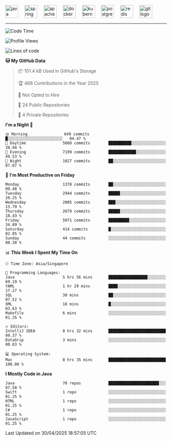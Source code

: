 <p align="left">
  <img src="https://cdn.jsdelivr.net/gh/devicons/devicon/icons/java/java-original.svg" height="40" alt="java logo"  />
  <img width="12" />
  <img src="https://cdn.jsdelivr.net/gh/devicons/devicon/icons/spring/spring-original.svg" height="40" alt="spring logo"  />
  <img width="12" />
  <img src="https://cdn.jsdelivr.net/gh/devicons/devicon/icons/apachekafka/apachekafka-original.svg" height="40" alt="apachekafka logo"  />
  <img width="12" />
  <img src="https://cdn.jsdelivr.net/gh/devicons/devicon/icons/docker/docker-original.svg" height="40" alt="docker logo"  />
  <img width="12" />
  <img src="https://cdn.jsdelivr.net/gh/devicons/devicon/icons/kubernetes/kubernetes-plain.svg" height="40" alt="kubernetes logo"  />
  <img width="12" />
  <img src="https://cdn.jsdelivr.net/gh/devicons/devicon/icons/postgresql/postgresql-original.svg" height="40" alt="postgresql logo"  />
  <img width="12" />
  <img src="https://cdn.jsdelivr.net/gh/devicons/devicon/icons/redis/redis-original.svg" height="40" alt="redis logo"  />
  <img width="12" />
  <img src="https://cdn.jsdelivr.net/gh/devicons/devicon/icons/git/git-original.svg" height="40" alt="git logo"  />
</p>


<!--<img src="https://media.giphy.com/media/LnQjpWaON8nhr21vNW/giphy.gif" width="60"> <em><b>I love connecting with different people</b> so if you want to say <b>hi, I'll be happy to meet you more!</b> 😊 </em> -->

---
<!--START_SECTION:waka-->
![Code Time](http://img.shields.io/badge/Code%20Time-2%2C302%20hrs%2041%20mins-blue)

![Profile Views](http://img.shields.io/badge/Profile%20Views-6-blue)

![Lines of code](https://img.shields.io/badge/From%20Hello%20World%20I%27ve%20Written-4.1%20million%20lines%20of%20code-blue)

**🐱 My GitHub Data** 

> 📦 101.4 kB Used in GitHub's Storage 
 > 
> 🏆 468 Contributions in the Year 2025
 > 
> 🚫 Not Opted to Hire
 > 
> 📜 24 Public Repositories 
 > 
> 🔑 4 Private Repositories 
 > 
**I'm a Night 🦉** 

```text
🌞 Morning                649 commits         █░░░░░░░░░░░░░░░░░░░░░░░░   04.47 % 
🌆 Daytime                5660 commits        ██████████░░░░░░░░░░░░░░░   38.94 % 
🌃 Evening                7199 commits        ████████████░░░░░░░░░░░░░   49.53 % 
🌙 Night                  1027 commits        ██░░░░░░░░░░░░░░░░░░░░░░░   07.07 % 
```
📅 **I'm Most Productive on Friday** 

```text
Monday                   1378 commits        ██░░░░░░░░░░░░░░░░░░░░░░░   09.48 % 
Tuesday                  2944 commits        █████░░░░░░░░░░░░░░░░░░░░   20.25 % 
Wednesday                2005 commits        ███░░░░░░░░░░░░░░░░░░░░░░   13.79 % 
Thursday                 2679 commits        █████░░░░░░░░░░░░░░░░░░░░   18.43 % 
Friday                   5071 commits        █████████░░░░░░░░░░░░░░░░   34.89 % 
Saturday                 414 commits         █░░░░░░░░░░░░░░░░░░░░░░░░   02.85 % 
Sunday                   44 commits          ░░░░░░░░░░░░░░░░░░░░░░░░░   00.30 % 
```


📊 **This Week I Spent My Time On** 

```text
🕑︎ Time Zone: Asia/Singapore

💬 Programming Languages: 
Java                     5 hrs 56 mins       █████████████████░░░░░░░░   69.19 % 
YAML                     1 hr 29 mins        ████░░░░░░░░░░░░░░░░░░░░░   17.27 % 
SQL                      38 mins             ██░░░░░░░░░░░░░░░░░░░░░░░   07.52 % 
XML                      18 mins             █░░░░░░░░░░░░░░░░░░░░░░░░   03.63 % 
Makefile                 6 mins              ░░░░░░░░░░░░░░░░░░░░░░░░░   01.35 % 

🔥 Editors: 
IntelliJ IDEA            8 hrs 32 mins       █████████████████████████   99.37 % 
DataGrip                 3 mins              ░░░░░░░░░░░░░░░░░░░░░░░░░   00.63 % 

💻 Operating System: 
Mac                      8 hrs 35 mins       █████████████████████████   100.00 % 
```

**I Mostly Code in Java** 

```text
Java                     70 repos            ██████████████████████░░░   87.50 % 
Swift                    1 repo              ░░░░░░░░░░░░░░░░░░░░░░░░░   01.25 % 
HTML                     1 repo              ░░░░░░░░░░░░░░░░░░░░░░░░░   01.25 % 
C#                       1 repo              ░░░░░░░░░░░░░░░░░░░░░░░░░   01.25 % 
JavaScript               1 repo              ░░░░░░░░░░░░░░░░░░░░░░░░░   01.25 % 
```




 Last Updated on 30/04/2025 18:57:05 UTC
<!--END_SECTION:waka-->


<!--
**SimakovIgor/SimakovIgor** is a ✨ _special_ ✨ repository because its `README.md` (this file) appears on your GitHub profile.

Here are some ideas to get you started:

- 🔭 I’m currently working on ...
- 🌱 I’m currently learning ...
- 👯 I’m looking to collaborate on ...
- 🤔 I’m looking for help with ...
- 💬 Ask me about ...
- 📫 How to reach me: ...
- 😄 Pronouns: ...
- ⚡ Fun fact: ...
-->
